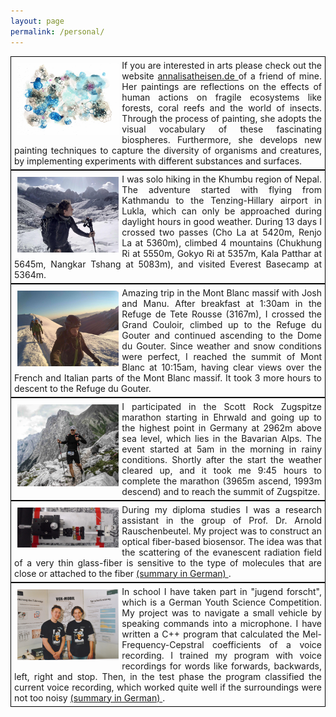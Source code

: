 ```yaml
---
layout: page
permalink: /personal/
---
```

<div class="wrap" style="padding:5px;border:thin solid black;">
<img src="/images/Cellularis20.jpg" width="33%" align="left" style="padding:5px;">
<div style="text-align:justify;">
If you are interested in arts please check out the website <a href = "http://www.annalisatheisen.de"> annalisatheisen.de </a> of a friend of mine. Her paintings are reflections on the effects of human actions on fragile ecosystems like forests, coral reefs and the world of insects. Through the process of painting, she adopts the visual vocabulary of these fascinating biospheres. Furthermore, she develops new painting techniques to capture the diversity of organisms and creatures, by implementing experiments with different substances and surfaces.
</div>
</div>

<div class="wrap" style="padding:5px;border:thin solid black;" >
<img src="/images/nepal_trekking.jpg" width="33%" align="left" style="padding:5px;">
<div style="text-align:justify;">
I was solo hiking in the Khumbu region of Nepal. The adventure started with flying from Kathmandu to the Tenzing-Hillary airport in Lukla, which can only be approached during daylight hours in good weather. During 13 days I crossed two passes (Cho La at 5420m, Renjo La at 5360m), climbed 4 mountains (Chukhung Ri at 5550m, Gokyo Ri at 5357m, Kala Patthar at 5645m, Nangkar Tshang at 5083m), and visited Everest Basecamp at 5364m.   
</div>
</div>

<div class="wrap" style="padding:5px;border:thin solid black;" >
<img src="/images/mont_blanc.jpg" width="33%" align="left" style="padding:5px;">
<div style="text-align:justify;">
Amazing trip in the Mont Blanc massif with Josh and Manu. After breakfast at 1:30am in the Refuge de Tete Rousse (3167m), I crossed the  Grand Couloir, climbed up to the Refuge du Gouter and continued ascending to the Dome du Gouter. Since weather and snow  conditions were perfect, I reached the summit of Mont Blanc at 10:15am, having clear views over the French and Italian parts of the Mont Blanc massif. It took 3 more hours to descent to the Refuge du Gouter.
</div>
</div>

<div class="wrap" style="padding:5px;border:thin solid black;" >
<img src="/images/zugspitze_marathon.jpg" width="33%" align="left" style="padding:5px;"> 
<div style="text-align:justify;">
I participated in the Scott Rock Zugspitze marathon starting in Ehrwald and going up to the highest point in Germany at 2962m above sea level, which lies in the Bavarian Alps. The event started at 5am in the morning in rainy conditions. Shortly after the start the weather cleared up, and it took me 9:45 hours to complete the marathon (3965m ascend, 1993m descend) and to reach the summit of Zugspitze.
</div>
</div>

<div class="wrap" style="padding:5px;border:thin solid black;" >
<img src="/images/Biosensor.jpg" width="33%" align="left" style="padding:5px;">
<div style="text-align:justify;">
During my diploma studies I was a research assistant in the group of Prof. Dr. Arnold Rauschenbeutel. My project 
was to construct an optical fiber-based biosensor. The idea was that the scattering of the evanescent radiation 
field of a very thin glass-fiber is sensitive to the type of molecules that are close or attached to 
the fiber <a href = "{{ site.baseurl }}/mixed/Project_OpticalFiberBasedBiosensor.pdf"> (summary in German) </a>.<br>
</div>
</div>

<div class="wrap" style="padding:5px;border:thin solid black;" >
<img src="/images/jugend_forscht.jpg" width="33%" align="left" style="padding:5px;">
<div style="text-align:justify;">
In school I have taken part in "jugend forscht", which is a German Youth Science Competition. My project was to             
navigate a small vehicle by speaking commands into a microphone. I have written a C++ program that calculated the Mel-
Frequency-Cepstral coefficients of a voice recording. I trained my program with voice recordings for words like 
forwards, backwards, left, right and stop. Then, in the test phase the program classified the current voice recording, 
which worked quite well if the surroundings were not too noisy <a href = "{{ site.baseurl }}/mixed/Project_SpeechRecognition.pdf"> (summary in German) </a>. 
</div>
</div>

  
<!-- 
Below is a small selection of books that have inspired my thinking.
<br><br>
<strong>Natural Sciences</strong>
<li>Six (not so) easy pieces - R. P. Feynman</li>
<li>In search of Schrödinger's cat - J. Gribbin </li>
<li>What is life? - E. Schrödinger</li>
<li>The Road to Reality - R. Penrose</li>
<li>Anomalies in Quantum Field Theory - R.A. Bertlmann</li>
<li>Gauge Theory of Elementary Particles - T. Cheng, L. Li</li>
<li>Quantum Field Theory I - S. Weinberg</li>
<li>General Relativity - L. Ryder</li>
<li>Physics of the future - M. Kaku</li>
<li>Fearful Symmetry - the search for beauty in modern physics - A. Zee</li>
<br>
<strong>Mathematics</strong>
<li>Topological Manifolds - J. M. Lee</li>
<li>Groups, Representations and Physics - H.F. Jones</li>
<li>Algebraic Curves and Riemann Surfaces - R. Miranda</li>
<br>
<strong>Economics</strong>
<li>Economic Principles - R. Dalio</li>
<li>Fault Lines - R.G. Rajan</li>
<li>Derivates and Internal Models - H.P. Deutsch, M. Beinker</li>
<li>Zero to One - P. Thiel</li>
<li>23 Things they don't tell you about capitalism - H. Chang</li>
<br>
<strong>Philosophy & Literature</strong>
<li>Principles - R. Dalio</li>
<li>Wider den Gehorsam - A. Gruen</li>
<li>To Have or to Be - E. Fromm</li>
<li>Autonomie - H. Welzer, M. Pauen</li>
<li>Siddharta - H. Hesse</li>
<li>Der Mythos des Sisyphos - A. Camus</li>
<li>Der Fremde - A. Camus</li>
<li>Der alte Mann und das Meer - E. Hemingway</li>    
-->
